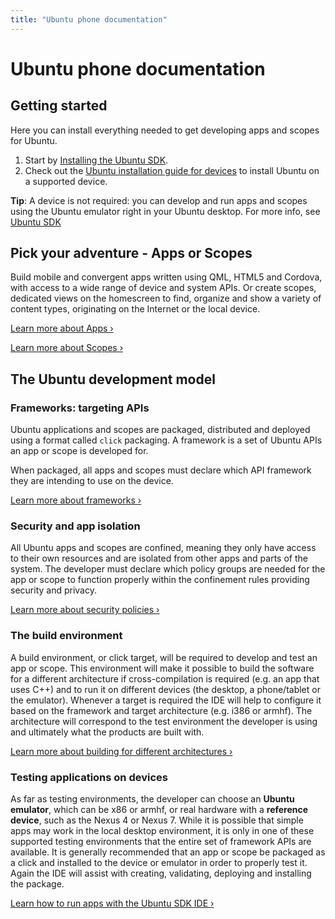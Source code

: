 ```yaml
---
title: "Ubuntu phone documentation"
---
```


# Ubuntu phone documentation

## Getting started

Here you can install everything needed to get developing apps and scopes for
Ubuntu.

  1. Start by [Installing the Ubuntu SDK](platform/sdk/installing-the-sdk.md).
  2. Check out the [Ubuntu installation guide for devices](devices/installing-ubuntu-for-devices.md) to install Ubuntu on a supported device.

**Tip**: A device is not required: you can develop and run apps and scopes using the Ubuntu emulator right in your Ubuntu desktop. For more info, see [Ubuntu SDK](platform/sdk/index.md)

## Pick your adventure - Apps or Scopes

Build mobile and convergent apps written using QML, HTML5 and Cordova, with access to a wide range of device and system APIs. Or create scopes, dedicated views on the homescreen to find, organize and show a variety of content types, originating on the Internet or the local device.

[Learn more about Apps&nbsp;&rsaquo;](apps/index.md)

[Learn more about Scopes&nbsp;&rsaquo;](scopes/index.md)


## The Ubuntu development model

### Frameworks: targeting APIs

Ubuntu applications and scopes are packaged, distributed and deployed using a
format called `click` packaging. A framework is a set of Ubuntu APIs an app or
scope is developed for.

When packaged, all apps and scopes must declare which API framework they are
intending to use on the device.

[Learn more about frameworks&nbsp;&rsaquo;](platform/guides/frameworks.md)

### Security and app isolation

All Ubuntu apps and scopes are confined, meaning they only have access to
their own resources and are isolated from other apps and parts of the system.
The developer must declare which policy groups are needed for the app or scope
to function properly within the confinement rules providing security and
privacy.

[Learn more about security policies&nbsp;&rsaquo;](platform/guides/app-confinement.md)

### The build environment

A build environment, or click target, will be required to develop and test an
app or scope. This environment will make it possible to build the software for
a different architecture if cross-compilation is required (e.g. an app that
uses C++) and to run it on different devices (the desktop, a phone/tablet or
the emulator). Whenever a target is required the IDE will help to configure it
based on the framework and target architecture (e.g. i386 or armhf). The
architecture will correspond to the test environment the developer is using
and ultimately what the products are built with.

[Learn more about building for different architectures&nbsp;&rsaquo;](platform/sdk/tutorials-building-cross-architecture-click-applications.md)

### Testing applications on devices

As far as testing environments, the developer can choose an **Ubuntu
emulator**, which can be x86 or armhf, or real hardware with a **reference
device**, such as the Nexus 4 or Nexus 7. While it is possible that simple
apps may work in the local desktop environment, it is only in one of these
supported testing environments that the entire set of framework APIs are
available. It is generally recommended that an app or scope be packaged as a
click and installed to the device or emulator in order to properly test it.
Again the IDE will assist with creating, validating, deploying and installing
the package.

[Learn how to run apps with the Ubuntu SDK IDE&nbsp;&rsaquo;](platform/sdk/tutorials-running-apps-from-the-sdk.md)
